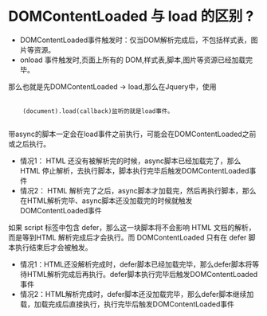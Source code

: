 DOMContentLoaded 与 load 的区别 ?
===
+ DOMContentLoaded事件触发时：仅当DOM解析完成后，不包括样式表，图片等资源。
+ onload 事件触发时,页面上所有的 DOM,样式表,脚本,图片等资源已经加载完毕。
  
那么也就是先DOMContentLoaded -> load,那么在Jquery中，使用
<pre>
  <code>
    (document).load(callback)监听的就是load事件。
  </code>
</pre>

带async的脚本一定会在load事件之前执行，可能会在DOMContentLoaded之前或之后执行。
+ 情况1： HTML 还没有被解析完的时候，async脚本已经加载完了，那么 HTML 停止解析，去执行脚本，脚本执行完毕后触发DOMContentLoaded事件
+ 情况2： HTML 解析完了之后，async脚本才加载完，然后再执行脚本，那么在HTML解析完毕、async脚本还没加载完的时候就触发DOMContentLoaded事件
  
如果 script 标签中包含 defer，那么这一块脚本将不会影响 HTML 文档的解析，而是等到HTML 解析完成后才会执行。而 DOMContentLoaded 只有在 defer 脚本执行结束后才会被触发。
+ 情况1：HTML还没解析完成时，defer脚本已经加载完毕，那么defer脚本将等待HTML解析完成后再执行。defer脚本执行完毕后触发DOMContentLoaded事件
+ 情况2：HTML解析完成时，defer脚本还没加载完毕，那么defer脚本继续加载，加载完成后直接执行，执行完毕后触发DOMContentLoaded事件

